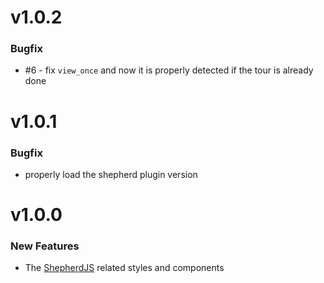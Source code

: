 # v1.0.2
### Bugfix
 - #6 - fix `view_once` and now it is properly detected if the tour is already done

# v1.0.1
### Bugfix
 - properly load the shepherd plugin version

# v1.0.0

### New Features

 - The [ShepherdJS](https://shepherdjs.dev) related styles and components
